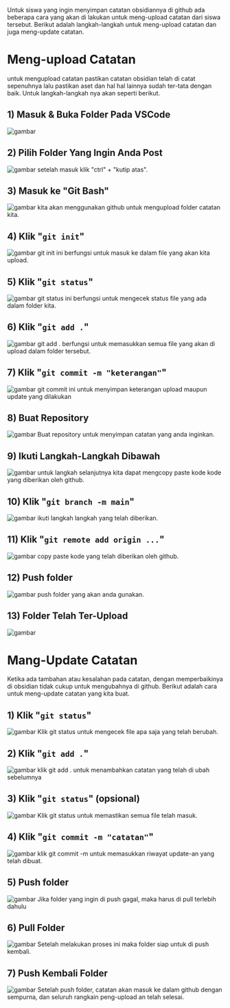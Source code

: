 
Untuk siswa yang ingin menyimpan catatan obsidiannya di github ada beberapa cara yang akan di lakukan untuk meng-upload catatan dari siswa tersebut. Berikut adalah langkah-langkah untuk meng-upload catatan dan juga meng-update catatan.

# Meng-upload Catatan
untuk mengupload catatan pastikan catatan obsidian telah di catat sepenuhnya lalu pastikan aset dan hal hal lainnya sudah ter-tata dengan baik. Untuk langkah-langkah nya akan seperti berikut.

## 1) Masuk & Buka Folder Pada VSCode
![gambar](aset1/1.png)

## 2) Pilih Folder Yang Ingin Anda Post
![gambar](aset1/8.png)
setelah masuk klik "ctrl" + "kutip atas".

## 3) Masuk ke "Git Bash"
![gambar](aset1/9.png)
kita akan menggunakan github untuk mengupload folder catatan kita.

## 4) Klik "`git init`"
![gambar](aset1/10.png)
git init ini berfungsi untuk masuk ke dalam file yang akan kita upload.

## 5) Klik "`git status`"
![gambar](aset1/11.png)
git status ini berfungsi untuk mengecek status file yang ada dalam folder kita.

## 6) Klik "`git add .`"
![gambar](aset1/12.png)
git add . berfungsi untuk memasukkan semua file yang akan di upload dalam folder tersebut.

## 7) Klik "`git commit -m "keterangan"`"
![gambar](aset1/13.png)
git commit ini untuk menyimpan keterangan upload maupun update yang dilakukan

## 8) Buat Repository
![gambar](aset1/14.png)
Buat repository untuk menyimpan catatan yang anda inginkan.

## 9) Ikuti Langkah-Langkah Dibawah
![gambar](aset1/15.png)
untuk langkah selanjutnya kita dapat mengcopy paste kode kode yang diberikan oleh github.

## 10) Klik "`git branch -m main`"
![gambar](aset1/16.png)
ikuti langkah langkah yang telah diberikan.

## 11) Klik "`git remote add origin ...`"
![gambar](aset1/17.png)
copy paste kode yang telah diberikan oleh github.

## 12) Push folder
![gambar](aset1/19.png)
push folder yang akan anda gunakan.

## 13) Folder Telah Ter-Upload
![gambar](aset1/20.png)


# Mang-Update Catatan
Ketika ada tambahan atau kesalahan pada catatan, dengan memperbaikinya di obsidian tidak cukup untuk mengubahnya di github. Berikut adalah cara untuk meng-update catatan yang kita buat.


## 1) Klik "`git status`"
![gambar](aset1/21.png)
Klik git status untuk mengecek file apa saja yang telah berubah.


## 2) Klik "`git add .`"
![gambar](aset1/22.png)
klik git add . untuk menambahkan catatan yang telah di ubah sebelumnya


## 3) Klik "`git status`" (opsional)
![gambar](aset1/23.png)
Klik git status untuk memastikan semua file telah masuk.


## 4) Klik "`git commit -m "catatan"`"
![gambar](aset1/24.png)
klik git commit -m untuk memasukkan riwayat update-an yang telah dibuat.


## 5) Push folder
![gambar](aset1/25.png)
Jika folder yang ingin di push gagal, maka harus di pull terlebih dahulu

## 6) Pull Folder
![gambar](aset1/26.png)
Setelah melakukan proses ini maka folder siap untuk di push kembali.

## 7) Push Kembali Folder
![gambar](aset1/27.png)
Setelah push folder, catatan akan masuk ke dalam github dengan sempurna, dan seluruh rangkain peng-upload an telah selesai.
